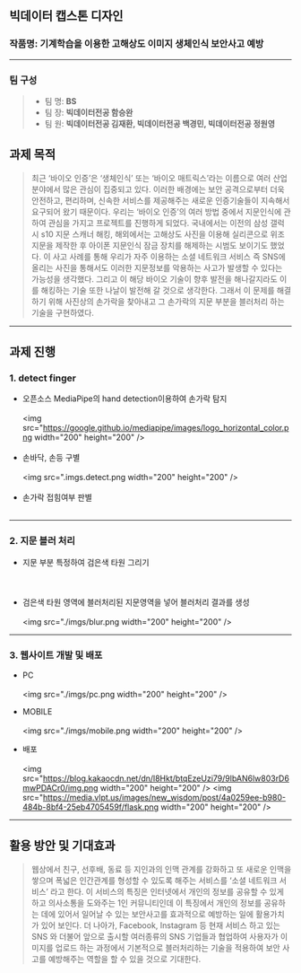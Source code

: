 ## 빅데이터 캡스톤 디자인

### 작품명: 기계학습을 이용한 고해상도 이미지 생체인식 보안사고 예방

---

### 팀 구성

> - 팀 명: **BS**
> - 팀 장: **빅데이터전공 함승완**
> - 팀 원: **빅데이터전공 김재환, 빅데이터전공 백경민, 빅데이터전공 정원영**

## 과제 목적

> 최근 ‘바이오 인증’은 ‘생체인식’ 또는 ‘바이오 매트릭스’라는 이름으로 여러 산업 분야에서 많은 관심이 집중되고 있다. 이러한 배경에는 보안 공격으로부터 더욱 안전하고, 편리하며, 신속한 서비스를 제공해주는 새로운 인증기술들이 지속해서 요구되어 왔기 때문이다. 우리는 ‘바이오 인증’의 여러 방법 중에서 지문인식에 관하여 관심을 가지고 프로젝트를 진행하게 되었다. 국내에서는 이전의 삼성 갤럭시 s10 지문 스캐너 해킹, 해외에서는 고해상도 사진을 이용해 실리콘으로 위조지문을 제작한 후 아이폰 지문인식 잠금 장치를 해제하는 시범도 보이기도 했었다. 이 사고 사례를 통해 우리가 자주 이용하는 소셜 네트워크 서비스 즉 SNS에 올리는 사진을 통해서도 이러한 지문정보를 악용하는 사고가 발생할 수 있다는 가능성을 생각했다. 그리고 이 해당 바이오 기술이 향후 발전을 해나갈지라도 이를 해킹하는 기술 또한 나날이 발전해 갈 것으로 생각한다. 그래서 이 문제를 해결하기 위해 사진상의 손가락을 찾아내고 그 손가락의 지문 부분을 블러처리 하는 기술을 구현하였다.

---

## 과제 진행

### 1. detect finger

- 오픈소스 MediaPipe의 hand detection이용하여 손가락 탐지
  <br></br>
  <img src="https://google.github.io/mediapipe/images/logo_horizontal_color.png width="200" height="200" />
  <br></br>
- 손바닥, 손등 구별
  <br></br>
  <img src=".imgs.detect.png width="200" height="200" />
  <br></br>
- 손가락 접힘여부 판별
  <br></br>

---

### 2. 지문 블러 처리

- 지문 부분 특정하여 검은색 타원 그리기
  <br></br>
  <br></br>
- 검은색 타원 영역에 블러처리된 지문영역을 넣어 블러처리 결과를 생성
  <br></br>
  <img src="./imgs/blur.png width="200" height="200" />

---

### 3. 웹사이트 개발 및 배포

- PC
  <br></br>
  <img src="./imgs/pc.png width="200" height="200" />

- MOBILE
  <br></br>
  <img src="./imgs/mobile.png width="200" height="200" />

- 배포
  <br></br>
  <img src="https://blog.kakaocdn.net/dn/l8Hkt/btqEzeUzi79/9lbAN6lw803rD6mwPDACr0/img.png width="200" height="200" />
  <img src="https://media.vlpt.us/images/new_wisdom/post/4a0259ee-b980-484b-8bf4-25eb4705459f/flask.png width="200" height="200" />

---

## 활용 방안 및 기대효과

> 웹상에서 친구, 선후배, 동료 등 지인과의 인맥 관계를 강화하고 또 새로운 인맥을 쌓으며 폭넓은 인간관계를 형성할 수 있도록 해주는 서비스를 ‘소셜 네트워크 서비스’ 라고 한다. 이 서비스의 특징은 인터넷에서 개인의 정보를 공유할 수 있게 하고 의사소통을 도와주는 1인 커뮤니티인데 이 특징에서 개인의 정보를 공유하는 데에 있어서 일어날 수 있는 보안사고를 효과적으로 예방하는 일에 활용가치가 있어 보인다. 더 나아가, Facebook, Instagram 등 현재 서비스 하고 있는 SNS 와 더불어 앞으로 출시할 여러종류의 SNS 기업들과 협업하여 사용자가 이미지를 업로드 하는 과정에서 기본적으로 블러처리하는 기술을 적용하여 보안 사고를 예방해주는 역할을 할 수 있을 것으로 기대한다.

